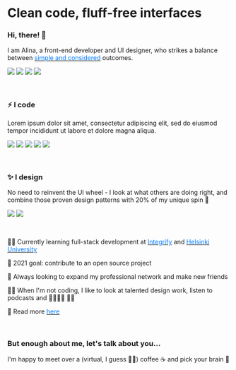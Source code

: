 # Clean code, fluff-free interfaces

### Hi, there! 👋

I am Alina, a front-end developer and UI designer, who strikes a balance between [<span style="color:#007aff">simple and considered</span>][website] outcomes.

[![](https://img.shields.io/badge/-niftysyntax@gmail.com-f7f7f7?style=flat&logo=Gmail&logoColor=000)](mailto:niftysyntax@gmail.com)
[![](https://img.shields.io/badge/-Linkedin-f7f7f7?&logo=Linkedin&logoColor=000)][linkedin]
[![](https://img.shields.io/badge/-Instagram-f7f7f7?&logo=Instagram&logoColor=000)][instagram]
[![](https://img.shields.io/badge/-Twitter-f7f7f7?&logo=Twitter&logoColor=000)][twitter]

<br/>

### ⚡ I code

Lorem ipsum dolor sit amet, consectetur adipiscing elit, sed do eiusmod tempor incididunt ut labore et dolore magna aliqua.

![](<https://img.shields.io/badge/-JavaScript(ES6)-f7f7f7?&logo=JavaScript&logoColor=000>)
![](https://img.shields.io/badge/-React-f7f7f7?&logo=React&logoColor=000)
![](<https://img.shields.io/badge/-Node(Express)-f7f7f7?&logo=Node.js&logoColor=000>)
![](https://img.shields.io/badge/-MongoDB-f7f7f7?&logo=Mongodb&logoColor=000)
![](https://img.shields.io/badge/-SASS-f7f7f7?&logo=Sass&logoColor=000)

<br/>

### ✨ I design

No need to reinvent the UI wheel - I look at what others are doing right, and combine those proven design patterns with 20% of my unique spin 💅

![](https://img.shields.io/badge/-Figma-f7f7f7?&logo=Figma&logoColor=000)
![](https://img.shields.io/badge/-AdobeXD-f7f7f7?&logo=Adobe&logoColor=000)

<br/>

👩‍💻 Currently learning full-stack development at [<span style="color:#007aff">Integrify</span>][integrify] and [<span style="color:#007aff">Helsinki University</span>][fullstackopencourse]

🌱 2021 goal: contribute to an open source project

🤝 Always looking to expand my professional network and make new friends

🧘‍♀️ When I'm not coding, I like to look at talented design work, listen to podcasts and 🏃‍♀️🤸‍♀️ 🏋️‍♀️

👀 Read more [<span style="color:#007aff">here</span>][website]

<br/>

### But enough about me, let's talk about you...

I'm happy to meet over a (virtual, I guess 🤦‍♀️) coffee ☕ and pick your brain 🧠

[integrify]: https://www.integrify.io/en/academy
[fullstackopencourse]: https://courses.helsinki.fi/fi/aytkt21009/129171256
[website]: https://alinailina.info
[linkedin]: https://www.linkedin.com/in/alinailina/
[instagram]: https://instagram.com/niftysyntax
[twitter]: https://twitter.com/niftysyntax
